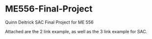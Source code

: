 # ME556-Final-Project
Quinn Deitrick SAC Final Project for ME 556 

Attached are the 2 link example, as well as the 3 link example for SAC.
